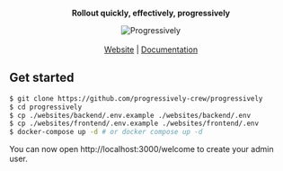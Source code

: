 <div align="center">
 <p><strong>Rollout quickly, effectively, progressively</strong></p>
 <img src="https://github.com/progressively-crew/progressively/assets/3874873/d3c331b1-25b2-41e9-a622-084b9e23fa7b" alt="Progressively" />
</div>

<br />

<div align="center">
 <a href="https://progressively.app/" target="_blank" rel="noopener noreferrer">Website</a> | 
 <a href="https://docs.progressively.app/" target="_blank" rel="noopener noreferrer">Documentation</a>
</div>

## Get started

```sh
$ git clone https://github.com/progressively-crew/progressively
$ cd progressively
$ cp ./websites/backend/.env.example ./websites/backend/.env
$ cp ./websites/frontend/.env.example ./websites/frontend/.env
$ docker-compose up -d # or docker compose up -d
```

You can now open http://localhost:3000/welcome to create your admin user.
